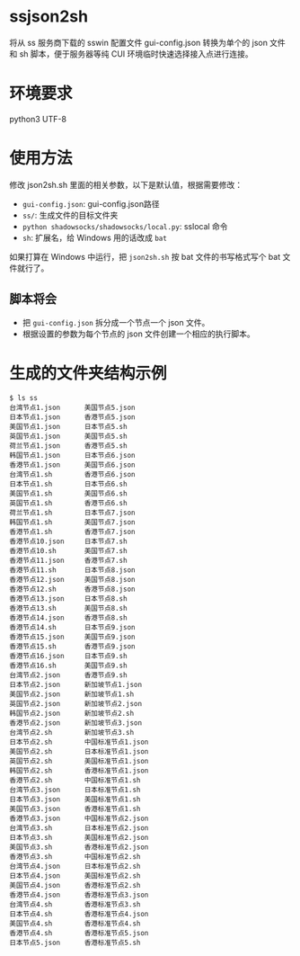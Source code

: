 # ssjson2sh
将从 ss 服务商下载的 sswin 配置文件 gui-config.json 转换为单个的 json 文件和 sh 脚本，便于服务器等纯 CUI 环境临时快速选择接入点进行连接。

# 环境要求
python3 UTF-8

# 使用方法
修改 json2sh.sh 里面的相关参数，以下是默认值，根据需要修改：
- `gui-config.json`: gui-config.json路径
- `ss/`: 生成文件的目标文件夹
- `python shadowsocks/shadowsocks/local.py`: sslocal 命令
- `sh`: 扩展名，给 Windows 用的话改成 `bat`

如果打算在 Windows 中运行，把 `json2sh.sh` 按 bat 文件的书写格式写个 bat 文件就行了。

## 脚本将会
- 把 `gui-config.json` 拆分成一个节点一个 json 文件。
- 根据设置的参数为每个节点的 json 文件创建一个相应的执行脚本。

# 生成的文件夹结构示例
```
$ ls ss
台湾节点1.json		美国节点5.json
日本节点1.json		香港节点5.json
美国节点1.json		日本节点5.sh
英国节点1.json		美国节点5.sh
荷兰节点1.json		香港节点5.sh
韩国节点1.json		日本节点6.json
香港节点1.json		美国节点6.json
台湾节点1.sh		香港节点6.json
日本节点1.sh		日本节点6.sh
美国节点1.sh		美国节点6.sh
英国节点1.sh		香港节点6.sh
荷兰节点1.sh		日本节点7.json
韩国节点1.sh		美国节点7.json
香港节点1.sh		香港节点7.json
香港节点10.json		日本节点7.sh
香港节点10.sh		美国节点7.sh
香港节点11.json		香港节点7.sh
香港节点11.sh		日本节点8.json
香港节点12.json		美国节点8.json
香港节点12.sh		香港节点8.json
香港节点13.json		日本节点8.sh
香港节点13.sh		美国节点8.sh
香港节点14.json		香港节点8.sh
香港节点14.sh		日本节点9.json
香港节点15.json		美国节点9.json
香港节点15.sh		香港节点9.json
香港节点16.json		日本节点9.sh
香港节点16.sh		美国节点9.sh
台湾节点2.json		香港节点9.sh
日本节点2.json		新加坡节点1.json
美国节点2.json		新加坡节点1.sh
英国节点2.json		新加坡节点2.json
韩国节点2.json		新加坡节点2.sh
香港节点2.json		新加坡节点3.json
台湾节点2.sh		新加坡节点3.sh
日本节点2.sh		中国标准节点1.json
美国节点2.sh		日本标准节点1.json
英国节点2.sh		美国标准节点1.json
韩国节点2.sh		香港标准节点1.json
香港节点2.sh		中国标准节点1.sh
台湾节点3.json		日本标准节点1.sh
日本节点3.json		美国标准节点1.sh
美国节点3.json		香港标准节点1.sh
香港节点3.json		中国标准节点2.json
台湾节点3.sh		日本标准节点2.json
日本节点3.sh		美国标准节点2.json
美国节点3.sh		香港标准节点2.json
香港节点3.sh		中国标准节点2.sh
台湾节点4.json		日本标准节点2.sh
日本节点4.json		美国标准节点2.sh
美国节点4.json		香港标准节点2.sh
香港节点4.json		香港标准节点3.json
台湾节点4.sh		香港标准节点3.sh
日本节点4.sh		香港标准节点4.json
美国节点4.sh		香港标准节点4.sh
香港节点4.sh		香港标准节点5.json
日本节点5.json		香港标准节点5.sh
```